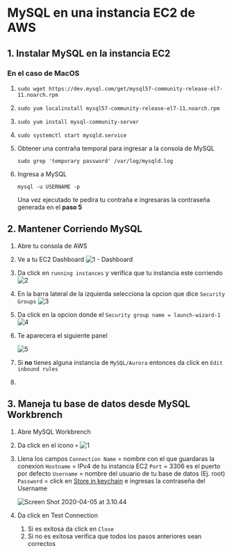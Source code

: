 # MySQL en una instancia EC2 de AWS

## 1. Instalar MySQL en la instancia EC2

### En el caso de MacOS

1. ```shell
   sudo wget https://dev.mysql.com/get/mysql57-community-release-el7-11.noarch.rpm
   ```

2. ```
   sudo yum localinstall mysql57-community-release-el7-11.noarch.rpm
   ```

3. ```
   sudo yum install mysql-community-server
   ```

4. ```
   sudo systemctl start mysqld.service
   ```

5. Obtener una contraña temporal para ingresar a la consola de MySQL

   ```
   sudo grep 'temporary password' /var/log/mysqld.log
   ```

6. Ingresa a MySQL

   ```
   mysql -u USERNAME -p
   ```

   Una vez ejecutado te pedira tu contraña e ingresaras la contraseña generada en el **paso 5**

## 2. Mantener Corriendo MySQL

1. Abre tu consola de AWS

2. Ve a tu EC2 Dashboard
    ![1 - Dashboard](https://github.com/dannyhvalenz/Hotel-WS/blob/master/tutoriales/img/EC2/1.png)

3. Da click en `running instances` y verifica que tu instancia este corriendo
   ![2](https://github.com/dannyhvalenz/Hotel-WS/blob/master/tutoriales/img/EC2/2.png)

4. En la barra lateral de la izquierda selecciona la opcion que dice `Security Groups` 
   ![3](https://github.com/dannyhvalenz/Hotel-WS/blob/master/tutoriales/img/EC2/3.png)

5. Da click en la opcion donde el `Security group name = launch-wizard-1`
   ![4](https://github.com/dannyhvalenz/Hotel-WS/blob/master/tutoriales/img/EC2/4.png)

6. Te aparecera el siguiente panel

   ![5](https://github.com/dannyhvalenz/Hotel-WS/blob/master/tutoriales/img/EC2/5.png)

7. Si **no** tienes alguna instancia de `MySQL/Aurora` entonces da click en `Edit inbound rules`

8. 



## 3. Maneja tu base de datos desde MySQL Workbrench

1. Abre MySQL Workbrench

2. Da click en el icono `+`
   ![1](https://github.com/dannyhvalenz/Hotel-WS/blob/master/tutoriales/img/MySQLWorkbrench/1.png)

3. Llena los campos
   `Connection Name` = nombre con el que guardaras la conexion 
   `Hostname` = IPv4 de tu instancia EC2
   `Port` = 3306 es el puerto por defecto
   `Username` = nombre del usuario de tu base de datos (Ej. root)
   `Password` = click en <u>Store in keychain</u> e ingresas la contraseña del Username

   ![Screen Shot 2020-04-05 at 3.10.44](https://github.com/dannyhvalenz/Hotel-WS/blob/master/tutoriales/img/MySQLWorkbrench/2.png)

4. Da click en Test Connection

   1. Si es exitosa da click en `Close`
   2. Si no es exitosa verifica que todos los pasos anteriores sean correctos
